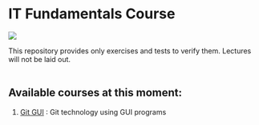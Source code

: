 # IT Fundamentals Course
<img src="https://sun9-34.userapi.com/58GKNL8hDVBVz0t6NVddq6LXDWZQUpccBBpKqw/aaqRjcuM5co.jpg">

This repository provides only exercises and tests to verify them. Lectures will not be laid out.
<br/><br/>
## Available courses at this moment:
1. [Git GUI](https://github.com/russdreamer/computer_literacy/tree/git_gui) : Git technology using GUI programs
